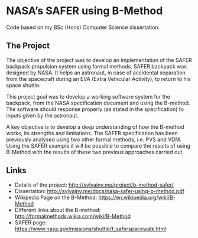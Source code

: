 # NASA’s SAFER using B-Method

Code based on my BSc (Hons) Computer Science dissertation.

## The Project

The objective of the project was to develop an implementation of the SAFER backpack propulsion system using formal methods. SAFER backpack was designed by NASA. It helps an astronaut, in case of accidental separation from the spacecraft during an EVA (Extra Vehicular Activity), to return to his space shuttle.

This project goal was to develop a working software system for the backpack, from the NASA specification document and using the B-method. The software should response properly (as stated in the specification) to inputs given by the astronaut.

A key objective is to develop a deep understanding of how the B-method works, its strengths and limitations. The SAFER specification has been previously analysed using two other formal methods, i.e. PVS and VDM. Using the SAFER example it will be possible to compare the results of using B-Method with the results of these two previous approaches carried out.

## Links

* Details of the project: http://sylvainv.me/project/b-method-safer/
* Dissertation: http://sylvainv.me/docs/nasa-safer-using-b-method.pdf
* Wikipedia Page on the B-Method: https://en.wikipedia.org/wiki/B-Method
* Different links about the B-method: http://formalmethods.wikia.com/wiki/B-Method
* SAFER page: https://www.nasa.gov/missions/shuttle/f_saferspacewalk.html
